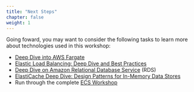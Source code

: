 ```yaml
---
title: "Next Steps"
chapter: false
weight: 1
---
```


Going foward, you may want to consider the following tasks to learn more about technologies used in this workshop:

- [Deep Dive into AWS Fargate](https://www.youtube.com/watch?v=xBgiArJHv7E)
- [Elastic Load Balancing: Deep Dive and Best Practices ](https://www.youtube.com/watch?v=VIgAT7vjol8)
- [Deep Dive on Amazon Relational Database Service](https://www.youtube.com/watch?v=TJxC-B9Q9tQ) (RDS)
- [ElastiCache Deep Dive: Design Patterns for In-Memory Data Stores](https://www.youtube.com/watch?v=QxcB53mL_oA)
- Run through the complete [ECS Workshop](https://ecsworkshop.com)

